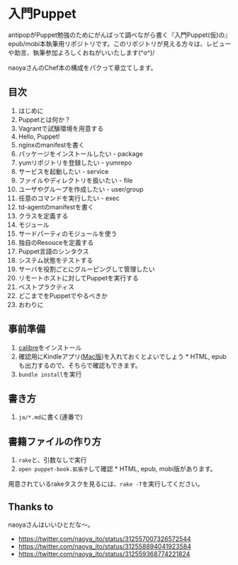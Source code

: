 # 入門Puppet

antipopがPuppet勉強のためにがんばって調べながら書く『入門Puppet(仮)の』epub/mobi本執筆用リポジトリです。このリポジトリが見える方々は、レビューや助言、執筆参加よろしくおねがいいたします(^o^)/

naoyaさんのChef本の構成をパクって章立てします。

## 目次

  1.  はじめに
  2.  Puppetとは何か？
  3.  Vagrantで試験環境を用意する
  4.  Hello, Puppet!
  5.  nginxのmanifestを書く
  6.  パッケージをインストールしたい - package
  7.  yumリポジトリを登録したい - yumrepo
  8.  サービスを起動したい - service
  9.  ファイルやディレクトリを扱いたい - file
  10. ユーザやグループを作成したい - user/group
  11. 任意のコマンドを実行したい - exec
  12. td-agentのmanifestを書く
  13. クラスを定義する
  14. モジュール
  15. サードパーティのモジュールを使う
  16. 独自のResouceを定義する
  17. Puppet言語のシンタクス
  18. システム状態をテストする
  19. サーバを役割ごとにグルーピングして管理したい
  20. リモートホストに対してPuppetを実行する
  21. ベストプラクティス
  22. どこまでをPuppetでやるべきか
  23. おわりに

## 事前準備

  1. [calibre](http://calibre-ebook.com/)をインストール
  2. 確認用にKindleアプリ([Mac版](http://www.amazon.com/gp/feature.html?ie=UTF8&docId=1000464931))を入れておくとよいでしょう
    * HTML, epubも出力するので、そちらで確認もできます。
  3. `bundle install`を実行

## 書き方

  1. `ja/*.md`に書く(連番で)

## 書籍ファイルの作り方

  1. `rake`と、引数なしで実行
  2. `open puppet-book.拡張子`して確認
    * HTML, epub, mobi版があります。

用意されているrakeタスクを見るには、`rake -T`を実行してください。

## Thanks to

naoyaさんはいいひとだな〜。

  * https://twitter.com/naoya_ito/status/312557007326572544
  * https://twitter.com/naoya_ito/status/312558894041923584
  * https://twitter.com/naoya_ito/status/312559368774221824
